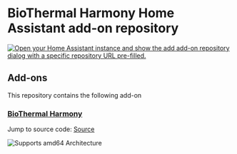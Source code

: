 # BioThermal Harmony Home Assistant add-on repository

[![Open your Home Assistant instance and show the add add-on repository dialog with a specific repository URL pre-filled.](https://my.home-assistant.io/badges/supervisor_add_addon_repository.svg)](https://my.home-assistant.io/redirect/supervisor_add_addon_repository/?repository_url=https%3A%2F%2Fgithub.com%2FFelixMarschall%2FHA_BioSignal_Addon)

## Add-ons

This repository contains the following add-on

### [BioThermal Harmony](./app)

Jump to source code: [Source](./app/SmartHomeBioSignal/dash-app/dash_app)

![Supports amd64 Architecture][amd64-shield]

[amd64-shield]: https://img.shields.io/badge/amd64-yes-green.svg